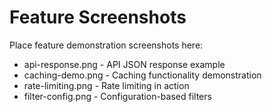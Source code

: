 # Feature Screenshots

Place feature demonstration screenshots here:
- api-response.png - API JSON response example
- caching-demo.png - Caching functionality demonstration
- rate-limiting.png - Rate limiting in action
- filter-config.png - Configuration-based filters